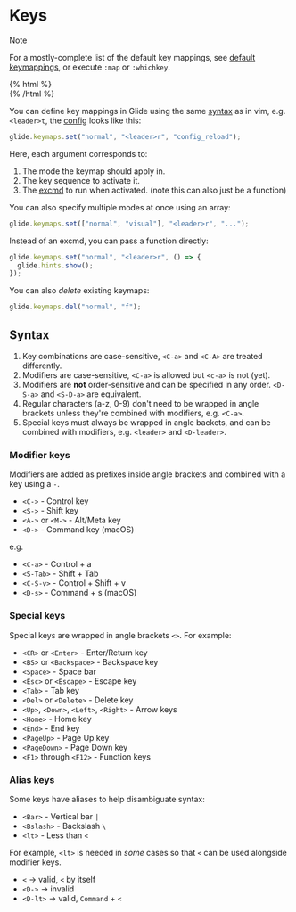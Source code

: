 # Keys

> [!NOTE]
> For a mostly-complete list of the default key mappings, see [default keymappings](./index.md#default-keymappings), or execute `:map` or `:whichkey`.

{% html %}
<br>
{% /html %}

You can define key mappings in Glide using the same [syntax](#syntax) as in vim, e.g. `<leader>t`, the [config](config.md) looks like this:

```typescript
glide.keymaps.set("normal", "<leader>r", "config_reload");
```

Here, each argument corresponds to:

1. The mode the keymap should apply in.
2. The key sequence to activate it.
3. The [excmd](ex-commands.md) to run when activated. (note this can also just be a function)

You can also specify multiple modes at once using an array:

```typescript
glide.keymaps.set(["normal", "visual"], "<leader>r", "...");
```

Instead of an excmd, you can pass a function directly:

```typescript
glide.keymaps.set("normal", "<leader>r", () => {
  glide.hints.show();
});
```

You can also _delete_ existing keymaps:

```typescript
glide.keymaps.del("normal", "f");
```

## Syntax

1. Key combinations are case-sensitive, `<C-a>` and `<C-A>` are treated differently.
2. Modifiers are case-sensitive, `<C-a>` is allowed but `<c-a>` is not (yet).
3. Modifiers are **not** order-sensitive and can be specified in any order. `<D-S-a>` and `<S-D-a>` are equivalent.
4. Regular characters (a-z, 0-9) don't need to be wrapped in angle brackets unless they're combined with modifiers, e.g. `<C-a>`.
5. Special keys must always be wrapped in angle backets, and can be combined with modifiers, e.g. `<leader>` and `<D-leader>`.

### Modifier keys

Modifiers are added as prefixes inside angle brackets and combined with a key using a `-`.

- `<C->` - Control key
- `<S->` - Shift key
- `<A->` or `<M->` - Alt/Meta key
- `<D->` - Command key (macOS)

e.g.

- `<C-a>` - Control + a
- `<S-Tab>` - Shift + Tab
- `<C-S-v>` - Control + Shift + v
- `<D-s>` - Command + s (macOS)

### Special keys

Special keys are wrapped in angle brackets `<>`. For example:

- `<CR>` or `<Enter>` - Enter/Return key
- `<BS>` or `<Backspace>` - Backspace key
- `<Space>` - Space bar
- `<Esc>` or `<Escape>` - Escape key
- `<Tab>` - Tab key
- `<Del>` or `<Delete>` - Delete key
- `<Up>`, `<Down>`, `<Left>`, `<Right>` - Arrow keys
- `<Home>` - Home key
- `<End>` - End key
- `<PageUp>` - Page Up key
- `<PageDown>` - Page Down key
- `<F1>` through `<F12>` - Function keys

### Alias keys

Some keys have aliases to help disambiguate syntax:

- `<Bar>` - Vertical bar `|`
- `<Bslash>` - Backslash `\`
- `<lt>` - Less than `<`

For example, `<lt>` is needed in _some_ cases so that `<` can be used alongside modifier keys.

- `<` -> valid, `<` by itself
- `<D->` -> invalid
- `<D-lt>` -> valid, `Command` + `<`
